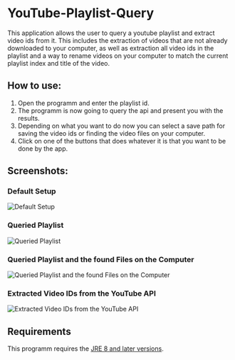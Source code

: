 # YouTube-Playlist-Query
This application allows the user to query a youtube playlist and extract video ids from it. This includes the extraction of videos that are not already downloaded to your computer, as well as extraction all video ids in the playlist and a way to rename videos on your computer to match the current playlist index and title of the video.


## How to use:
1. Open the programm and enter the playlist id.
2. The programm is now going to query the api and present you with the results.
3. Depending on what you want to do now you can select a save path for saving the video ids or finding the video files on your computer.
4. Click on one of the buttons that does whatever it is that you want to be done by the app.

## Screenshots:

### Default Setup
![Default Setup](https://i.imgur.com/RLS6kFM.png)

### Queried Playlist
![Queried Playlist](https://i.imgur.com/xxnycfa.png)

### Queried Playlist and the found Files on the Computer
![Queried Playlist and the found Files on the Computer](https://i.imgur.com/1hEpLIz.png)

### Extracted Video IDs from the YouTube API
![Extracted Video IDs from the YouTube API](https://i.imgur.com/0zvsu0V.png)


## Requirements
This programm requires the [JRE 8 and later versions](http://www.oracle.com/technetwork/java/javase/downloads/jre8-downloads-2133155.html).

